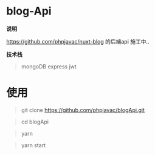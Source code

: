 # blog-Api

**说明**

https://github.com/phpjavac/nuxt-blog 的后端api
施工中..

**技术栈**
> mongoDB
> express
> jwt


# 使用

> git clone https://github.com/phpjavac/blogApi.git

> cd blogApi

> yarn

> yarn start
